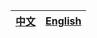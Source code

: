 
| [中文](https://wszgrcy.github.io/code-recycle/#/zh-Hans/%E5%BF%AB%E9%80%9F%E5%BC%80%E5%A7%8B) | [English](https://wszgrcy.github.io/code-recycle/#/en-US/quickstart) |
| --------------------------------------------------------------- | ---------------------------------------------------------------- |

